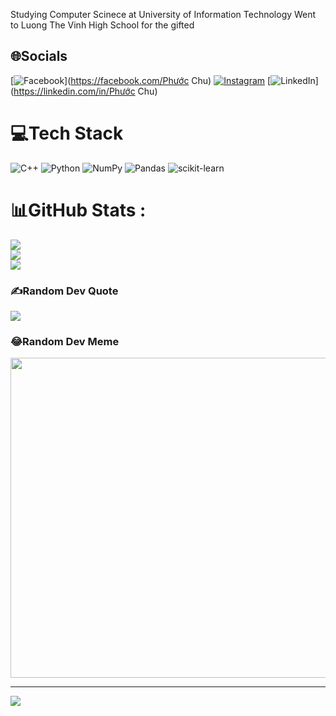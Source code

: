 Studying Computer Scinece at University of Information Technology
Went to Luong The Vinh High School for the gifted


## 🌐Socials
[![Facebook](https://img.shields.io/badge/Facebook-%231877F2.svg?logo=Facebook&logoColor=white)](https://facebook.com/Phước Chu) [![Instagram](https://img.shields.io/badge/Instagram-%23E4405F.svg?logo=Instagram&logoColor=white)](https://instagram.com/cdhfuoc) [![LinkedIn](https://img.shields.io/badge/LinkedIn-%230077B5.svg?logo=linkedin&logoColor=white)](https://linkedin.com/in/Phước Chu) 

# 💻Tech Stack
![C++](https://img.shields.io/badge/c++-%2300599C.svg?style=for-the-badge&logo=c%2B%2B&logoColor=white) ![Python](https://img.shields.io/badge/python-3670A0?style=for-the-badge&logo=python&logoColor=ffdd54) ![NumPy](https://img.shields.io/badge/numpy-%23013243.svg?style=for-the-badge&logo=numpy&logoColor=white) ![Pandas](https://img.shields.io/badge/pandas-%23150458.svg?style=for-the-badge&logo=pandas&logoColor=white) ![scikit-learn](https://img.shields.io/badge/scikit--learn-%23F7931E.svg?style=for-the-badge&logo=scikit-learn&logoColor=white)
# 📊GitHub Stats :
![](https://github-readme-stats.vercel.app/api?username=fuocchu&theme=dark&hide_border=false&include_all_commits=false&count_private=false)<br/>
![](https://github-readme-streak-stats.herokuapp.com/?user=fuocchu&theme=dark&hide_border=false)<br/>
![](https://github-readme-stats.vercel.app/api/top-langs/?username=fuocchu&theme=dark&hide_border=false&include_all_commits=false&count_private=false&layout=compact)

### ✍️Random Dev Quote
![](https://quotes-github-readme.vercel.app/api?type=horizontal&theme=gruvbox)

### 😂Random Dev Meme
<img src="https://random-memer.herokuapp.com/" width="512px"/>

---
[![](https://visitcount.itsvg.in/api?id=fuocchu&icon=0&color=0)](https://visitcount.itsvg.in)
